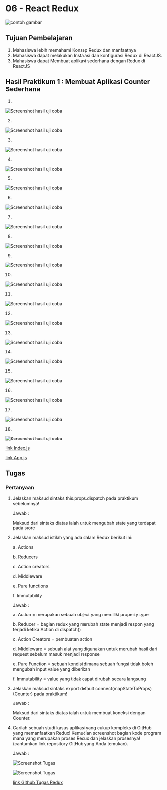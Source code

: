 # 06 - React Redux

![contoh gambar](../../docs/logo/polinema.png)

## Tujuan Pembelajaran

1. Mahasiswa lebih memahami Konsep Redux dan manfaatnya
2. Mahasiswa dapat melakukan Instalasi dan konfigurasi Redux di ReactJS.
3. Mahasiswa dapat Membuat aplikasi sederhana dengan Redux di ReactJS

## Hasil Praktikum 1 : Membuat Aplikasi Counter Sederhana

1. 
![Screenshot hasil uji coba](img/Praktikum1/1.jpg)

2. 
![Screenshot hasil uji coba](img/Praktikum1/2.jpg)

3.
![Screenshot hasil uji coba](img/Praktikum1/3.jpg)

4.
![Screenshot hasil uji coba](img/Praktikum1/4.jpg)

5.
![Screenshot hasil uji coba](img/Praktikum1/5.jpg)

6.
![Screenshot hasil uji coba](img/Praktikum1/6.jpg)

7.
![Screenshot hasil uji coba](img/Praktikum1/7.jpg)

8.
![Screenshot hasil uji coba](img/Praktikum1/8.jpg)

9.
![Screenshot hasil uji coba](img/Praktikum1/9.jpg)

10.
![Screenshot hasil uji coba](img/Praktikum1/10.jpg)

11.
![Screenshot hasil uji coba](img/Praktikum1/11.jpg)

12.
![Screenshot hasil uji coba](img/Praktikum1/12.jpg)

13.
![Screenshot hasil uji coba](img/Praktikum1/13.jpg)

14.
![Screenshot hasil uji coba](img/Praktikum1/14.jpg)

15.
![Screenshot hasil uji coba](img/Praktikum1/15.jpg)

16.
![Screenshot hasil uji coba](img/Praktikum1/16.jpg)

17.
![Screenshot hasil uji coba](img/Praktikum1/17.jpg)

18.
![Screenshot hasil uji coba](img/Praktikum1/18.jpg)


[link Index.js](../../src/06_REACT_REDUX/Praktikum1/index.js)<br>

[link App.js](../../src/06_REACT_REDUX/Praktikum1/app.js)<br>



## Tugas

### Pertanyaan

1. Jelaskan maksud sintaks this.props.dispatch pada praktikum sebelumnya!

    Jawab :

    Maksud dari sintaks diatas ialah untuk mengubah state yang terdapat pada store

2. Jelaskan maksud istilah yang ada dalam Redux berikut ini:

    a. Actions

    b. Reducers

    c. Action creators

    d. Middleware

    e. Pure functions

    f. Immutability

    Jawab :

    a. Action = merupakan sebuah object yang memiliki property type

    b. Reducer = bagian redux yang merubah state menjadi respon yang terjadi ketika Action di dispatch()

    c. Action Creators = pembuatan action

    d. Middleware = sebuah alat yang digunakan untuk merubah hasil dari request sebelum masuk menjadi response

    e. Pure Function = sebuah kondisi dimana sebuah fungsi tidak boleh mengubah input value yang diberikan

    f. Immutability = value yang tidak dapat dirubah secara langsung

3. Jelaskan maksud sintaks export default connect(mapStateToProps)(Counter) pada praktikum!

    Jawab : 

    Maksud dari sintaks diatas ialah untuk membuat koneksi dengan Counter.

4. Carilah sebuah studi kasus aplikasi yang cukup kompleks di GitHub yang memanfaatkan Redux! Kemudian screenshot bagian kode program mana yang merupakan proses Redux dan jelaskan prosesnya! (cantumkan link repository GitHub yang Anda temukan).

	Jawab :

	![Screenshot Tugas](img/Tugas/1.jpg)


	![Screenshot Tugas](img/Tugas/2.jpg)

	[link Github Tugas Redux](https://github.com/collinsNick/React-redux-shopping-web-app)<br>